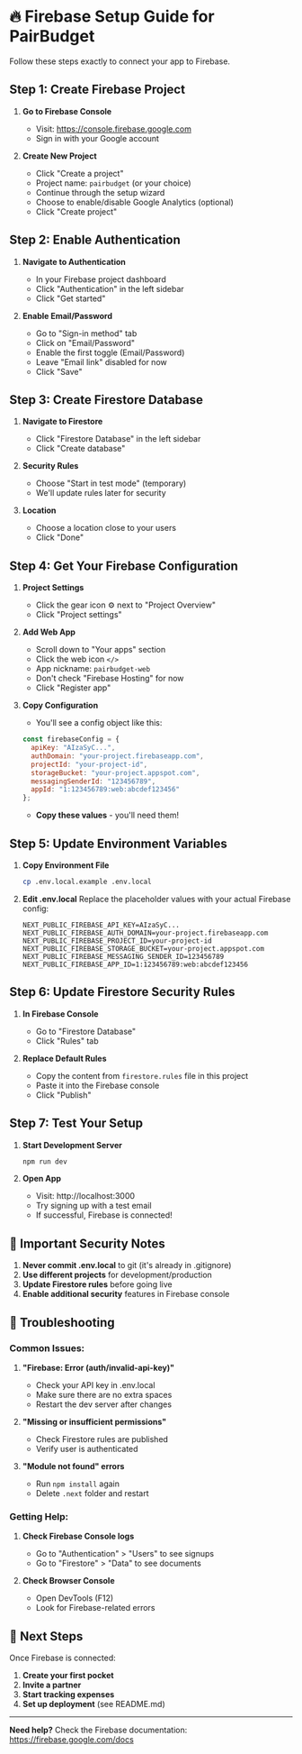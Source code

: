 # 🔥 Firebase Setup Guide for PairBudget

Follow these steps exactly to connect your app to Firebase.

## Step 1: Create Firebase Project

1. **Go to Firebase Console**
   - Visit: https://console.firebase.google.com
   - Sign in with your Google account

2. **Create New Project**
   - Click "Create a project"
   - Project name: `pairbudget` (or your choice)
   - Continue through the setup wizard
   - Choose to enable/disable Google Analytics (optional)
   - Click "Create project"

## Step 2: Enable Authentication

1. **Navigate to Authentication**
   - In your Firebase project dashboard
   - Click "Authentication" in the left sidebar
   - Click "Get started"

2. **Enable Email/Password**
   - Go to "Sign-in method" tab
   - Click on "Email/Password"
   - Enable the first toggle (Email/Password)
   - Leave "Email link" disabled for now
   - Click "Save"

## Step 3: Create Firestore Database

1. **Navigate to Firestore**
   - Click "Firestore Database" in the left sidebar
   - Click "Create database"

2. **Security Rules**
   - Choose "Start in test mode" (temporary)
   - We'll update rules later for security

3. **Location**
   - Choose a location close to your users
   - Click "Done"

## Step 4: Get Your Firebase Configuration

1. **Project Settings**
   - Click the gear icon ⚙️ next to "Project Overview"
   - Click "Project settings"

2. **Add Web App**
   - Scroll down to "Your apps" section
   - Click the web icon `</>`
   - App nickname: `pairbudget-web`
   - Don't check "Firebase Hosting" for now
   - Click "Register app"

3. **Copy Configuration**
   - You'll see a config object like this:
   ```javascript
   const firebaseConfig = {
     apiKey: "AIzaSyC...",
     authDomain: "your-project.firebaseapp.com",
     projectId: "your-project-id",
     storageBucket: "your-project.appspot.com",
     messagingSenderId: "123456789",
     appId: "1:123456789:web:abcdef123456"
   };
   ```
   - **Copy these values** - you'll need them!

## Step 5: Update Environment Variables

1. **Copy Environment File**
   ```bash
   cp .env.local.example .env.local
   ```

2. **Edit .env.local** 
   Replace the placeholder values with your actual Firebase config:
   ```env
   NEXT_PUBLIC_FIREBASE_API_KEY=AIzaSyC...
   NEXT_PUBLIC_FIREBASE_AUTH_DOMAIN=your-project.firebaseapp.com
   NEXT_PUBLIC_FIREBASE_PROJECT_ID=your-project-id
   NEXT_PUBLIC_FIREBASE_STORAGE_BUCKET=your-project.appspot.com
   NEXT_PUBLIC_FIREBASE_MESSAGING_SENDER_ID=123456789
   NEXT_PUBLIC_FIREBASE_APP_ID=1:123456789:web:abcdef123456
   ```

## Step 6: Update Firestore Security Rules

1. **In Firebase Console**
   - Go to "Firestore Database"
   - Click "Rules" tab

2. **Replace Default Rules**
   - Copy the content from `firestore.rules` file in this project
   - Paste it into the Firebase console
   - Click "Publish"

## Step 7: Test Your Setup

1. **Start Development Server**
   ```bash
   npm run dev
   ```

2. **Open App**
   - Visit: http://localhost:3000
   - Try signing up with a test email
   - If successful, Firebase is connected!

## 🚨 Important Security Notes

1. **Never commit .env.local** to git (it's already in .gitignore)
2. **Use different projects** for development/production
3. **Update Firestore rules** before going live
4. **Enable additional security** features in Firebase console

## 🔧 Troubleshooting

### Common Issues:

1. **"Firebase: Error (auth/invalid-api-key)"**
   - Check your API key in .env.local
   - Make sure there are no extra spaces
   - Restart the dev server after changes

2. **"Missing or insufficient permissions"**
   - Check Firestore rules are published
   - Verify user is authenticated

3. **"Module not found" errors**
   - Run `npm install` again
   - Delete `.next` folder and restart

### Getting Help:

1. **Check Firebase Console logs**
   - Go to "Authentication" > "Users" to see signups
   - Go to "Firestore" > "Data" to see documents

2. **Check Browser Console**
   - Open DevTools (F12)
   - Look for Firebase-related errors

## 🎉 Next Steps

Once Firebase is connected:

1. **Create your first pocket**
2. **Invite a partner**
3. **Start tracking expenses**
4. **Set up deployment** (see README.md)

---

**Need help?** Check the Firebase documentation: https://firebase.google.com/docs 